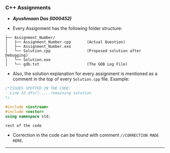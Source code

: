 ### C++ Assignments

- **_Ayushmaan Das (I000452)_**

- Every Assignment has the following folder structure:

```
├── Assignment_Number/
│   ├── Assignment_Number.cpp       (Actual Question)
│   ├── Assignment_Number.exe
│   └── Solution.cpp                (Proposed solution after Debugging)
│   └── Solution.exe
│   └── gdb.txt                     (The GDB Log File)
```

- Also, the solution explanation for every assignment is mentioned as a comment in the
  top of every `Solution.cpp` file. Example:

```cpp
/*ISSUES SPOTTED IN THE CODE:
- Line 32 dfs().....remaining solution
*/

#include <iostream>
#include <vector>
using namespace std;

rest of the code
```

- Correction in the code can be found with comment `//CORRECTION MADE HERE`.

<hr>
